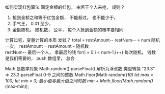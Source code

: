 如何实现红包算法
固定金额的红包， 由若干个人来抢， 规则？

1. 抢到金额之和等于红包金额， 不能超过， 也不能少于。
2. 手气王， 0.01 至少， 
3. 金额随机， 随机数， 公平， 每个人抢到金额的概率要相同

计算过程，变量计算的本质
发钱？  total = restAmount--
restNum-- = num 
随机一次， restAmount = restAmount - 随机数  
restNum--
最后一个人， 拿最后的钱 for(i = 0;i < num-1;i++)
每次随机， 钱数是我们需要的， push 数组里， 
总合

Math 是数学对象
Math.random() 
parseFloat()    解析为浮点数
类型转换  "23.3" => 23.3  parseFloat
0-9 之间的整数   Math.floor(Math.random()*10)
let max = 100;
let min = 0;
最小值与最大值之间的数 
min + Math.floor(Math.random()*(max-min));